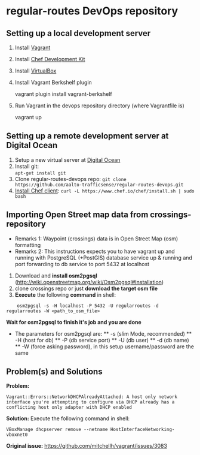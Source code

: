 regular-routes DevOps repository
================================


Setting up a local development server
------------------------------------------

1. Install [Vagrant](https://www.vagrantup.com/downloads.html)

2. Install [Chef Development Kit](https://downloads.getchef.com/chef-dk/)

3. Install [VirtualBox](https://www.virtualbox.org/wiki/Downloads)

4. Install Vagrant Berkshelf plugin

    vagrant plugin install vagrant-berkshelf

5. Run Vagrant in the devops repository directory (where Vagrantfile is)

    vagrant up
    
Setting up a remote development server at Digital Ocean
----------------------------------------

1. Setup a new virtual server at [Digital Ocean](https://www.digitalocean.com) 
2. Install git:  
    `apt-get install git`
3. Clone regular-routes-devops repo: 
    `git clone https://github.com/aalto-trafficsense/regular-routes-devops.git`
4. [Install Chef client](https://www.chef.io/download-chef-client/): 
    `curl -L https://www.chef.io/chef/install.sh | sudo bash`




Importing Open Street map data from crossings-repository
--------------------------------------------------------


* Remarks 1: Waypoint (crossings) data is in Open Street Map (osm) formatting
* Remarks 2: This instructions expects you to have vagrant up and running with PostgreSQL (+PostGIS) database service up & running and port forwarding to db service to port 5432 at localhost 

1. Download and **install osm2pgsql** (http://wiki.openstreetmap.org/wiki/Osm2pgsql#Installation)
2. clone crossings repo or just **download the target osm file**
3. **Execute** the following **command** in shell:
```
    osm2pgsql -s -H localhost -P 5432 -U regularroutes -d regularroutes -W <path_to_osm_file>
```
**Wait for osm2pgsql to finish it's job and you are done** 

* The parameters for osm2pgsql are:
** -s (slim Mode, recommended)
** -H (host for db)
** -P (db service port)
** -U (db user)
** -d (db name)
** -W (force asking password), in this setup username/password are the same


Problem(s) and Solutions
---------------------------
**Problem:** 
```
Vagrant::Errors::NetworkDHCPAlreadyAttached: A host only network interface you're attempting to configure via DHCP already has a conflicting host only adapter with DHCP enabled
```

**Solution:** 
Execute the following command in shell:
```
VBoxManage dhcpserver remove --netname HostInterfaceNetworking-vboxnet0
```

**Original issue:** https://github.com/mitchellh/vagrant/issues/3083
